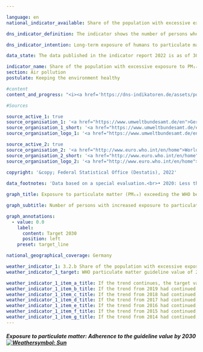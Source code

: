 ```yaml
---

language: en    
national_indicator_available: Share of the population with excessive exposure to PM₁₀    

dns_indicator_definition: The indicator shows the number of persons who are exposed at their place of residence to an annual average or more than 20 micrograms (µg) of PM₁₀ particulate matter (dust particles with a diameter not exceeding 10 micrometres (µm)) per cubic metre (m³) of air.    

dns_indicator_intention: Long-term exposure of humans to particulate matter is especially liable to lead to health problems such as respiratory and cardiovascular disorders as well as increasing the risk of type-2 diabetes and neurodegenerative diseases. Accordingly, to achieve better health protection, the aim is to ensure by 2030 that no one in Germany is exposed at their place of residence to a concentration of particles (PM₁₀) exceeding 20 μg per cubic metre (m³) of air, averaged over one year. The guideline value of 20 µg/m³ corresponds to the level recommended by the World Health Organization and is far more stringent than the 40 µg annual mean ceiling that applies in the <abbr title='European Union'>EU</abbr>.    

data_state: The data published in the indicator report 2022 is as of 30.11.2022. The data shown on this platform is updated regularly, so that more current data may be available online than published in the <a href="https://dns-indikatoren.de/assets/publications/reports/en/2022.pdf">indicator report 2022</a>.    

indicator_name: Share of the population with excessive exposure to PM₁₀    
section: Air pollution    
postulate: Keeping the environment healthy    

#content     
content_and_progress: "<i><a href='https://dns-indikatoren.de/assets/publications/reports/en/2022.pdf'>Text from the Indicator Report 2022 </a></i><br>Direct sources of particulate matter are the industrial generation of energy and heat, agriculture, road traffic and heating, particularly with solid fuels and more especially with wood in household fireplaces or stoves. Particulate matter, however, can also occur through the formation of secondary particles as a result of chemical reactions with precursors such as sulphur oxide, nitrogen oxides, ammonia and organic carbon.<br>The particulate matter (PM₁₀) contained in the air is measured at a total of more than 370 air monitoring sites in both metropolitan and rural areas of Germany. For methodological reasons, the indicator is based only on the readings from the monitoring sites that are not exposed to direct particulate emissions from traffic or to any other significant local sources, because these measure only high localised concentrations (hot spots) and not area-wide particulate air pollution. From a combination of model results with the measured monitoring data on background concentrations, the particulate concentrations for the whole area of Germany are obtained. These concentrations are combined with information on population distribution to determine the number of persons who are exposed to annual mean particulate pollution of more than 20 micrograms per cubic metre of air at their place of residence. Since the model includes only those monitoring sites which are not exposed to direct particulate emissions from local sources, it may be assumed that the indicator underestimates the actual number of persons whose exposure to particulate matter exceeds the guideline value of the World Health Organization.<br>Rather than reflecting nationwide adherence to the guideline value, the indicator therefore depicts the level of adherence for the population who live in places remote from sources of high particulate emissions. It says nothing about the exposure level of the population as a whole or about variations in the course of the year. This indicator, moreover, does not take separate account of emissions of finer particulates (PM₂.₅ and PM0.1).<br>Exposure to PM₁₀ fell considerably from 2007 to 2018. The average exposure, weighted by population, was around 18.9 micrograms per cubic metre of air in 2007, it was down to about 15.4 µg/m³ by 2018. Over the same period there was also a sharp fall in the number of people who were exposed at their place of residence to annual mean concentrations of more than 20 µg of PM₁₀ per m³. In 2007, there were 29.7 million such persons, but in 2018 there were only about 2.9 million.<br>Weather also influences the measurements of airborne particulate matter. Part of the reason for the sharp drop in 2011 and subsequent years is presumably that there were relatively few instances of temperature inversion in the winter months, although that curve has flattened out since 2015. Depending on wind speed, direction and air temperature, particulate matter may be transported into other regions and countries or else, during inversions, may become more concentrated at its place of origin.<br>If the average trend of recent years continues, the target of ensuring that the population nationwide is exposed to an annual mean concentration of less that 20 µg of airborne PM₁₀ per cubic metre is likely to be achieved."    

#Sources    

source_active_1: true
source_organisation_1: '<a href="https://www.umweltbundesamt.de/en">German Environment Agency</a>'
source_organisation_1_short: '<a href="https://www.umweltbundesamt.de/en">German Environment Agency</a>'
source_organisation_logo_1: '<a href="https://www.umweltbundesamt.de/en"><img src="https://dnsUpgradeEnvironment.github.io/dns-indicators/en/public/OrgImgDe/uba.png" alt="German Environment Agency" title=" Click here to visit the homepage of the organizationGerman Environment Agency" style="height:60px; width:148px; border: transparent"/></a>'

source_active_2: true
source_organisation_2: '<a href="http://www.euro.who.int/en/home">World Health Organization</a>'
source_organisation_2_short: '<a href="http://www.euro.who.int/en/home">World Health Organization</a>'
source_organisation_logo_2: '<a href="http://www.euro.who.int/en/home"><img src="https://dnsUpgradeEnvironment.github.io/dns-indicators/en/public/OrgImgDe/who.png" alt="World Health Organization" title=" Click here to visit the homepage of the organizationWorld Health Organization" style="height:60px; width:148px; border: transparent"/></a>'
    
copyright: '&copy; Federal Statistical Office (Destatis), 2022'    

data_footnotes: 'Data based on a special evaluation.<br>• 2020: Less than half of 1 in the last filled position, but more than nothing.'    

graph_title: Exposure to particulate matter (PM₁₀) exceeding the WHO benchmark of 20 µg per m³ of air as an annual average    

graph_subtitle: Number of persons with increased exposure to particulate matter at the place of residence    

graph_annotations:
  - value: 0.0
    label:
      content: Target 2030
      position: left
    preset: target_line        

national_geographical_coverage: Germany    

weather_indicator_1: 3.2.b Share of the population with excessive exposure to PM₁₀
weather_indicator_1_target: WHO particulate matter guideline value of 20 micrograms/cubic metre for PM₁₀ to be adhered to as widely as possible by 2030

weather_indicator_1_item_a_title: If the trend continues, the target value would be reached or missed by less than 5% of the difference between the target value and the current value.
weather_indicator_1_item_b_title: If the trend from 2019 had continued, the target value would have been reached or missed by less than 5% of the difference between the target value and the value at that time.
weather_indicator_1_item_c_title: If the trend from 2018 had continued, the target value would have been reached or missed by less than 5% of the difference between the target value and the value at that time.
weather_indicator_1_item_d_title: If the trend from 2017 had continued, the target value would have been reached or missed by less than 5% of the difference between the target value and the value at that time.
weather_indicator_1_item_e_title: If the trend from 2016 had continued, the target value would have been reached or missed by less than 5% of the difference between the target value and the value at that time.
weather_indicator_1_item_f_title: If the trend from 2015 had continued, the target value would have been reached or missed by less than 5% of the difference between the target value and the value at that time.
weather_indicator_1_item_g_title: If the trend from 2014 had continued, the target value would have been reached or missed by less than 5% of the difference between the target value and the value at that time.    
---
```



<div>
  <div class="my-header">
    <h5>Exposure to particulate matter: Adherence to the guideline value by 2030
      <a href="https://dnsUpgradeEnvironment.github.io/dns-indicators/en/status"><img src="https://g205sdgs.github.io/sdg-indicators/public/Wettersymbole/Sonne.png" title="If the trend from 2020 had continued, the target value would have been reached or missed by less than 5% of the difference between the target value and the value at that time." alt="Weathersymbol: Sun"/>
      </a>
    </h5>
  </div>
  <div class="my-header-note">
  </div>
</div>